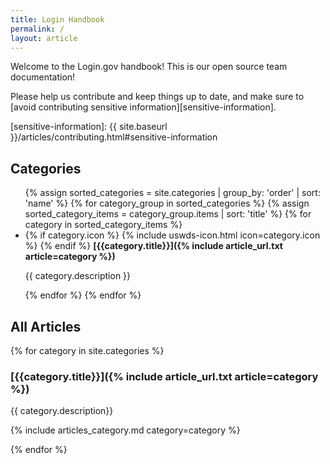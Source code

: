 ```yaml
---
title: Login Handbook
permalink: /
layout: article
---
```


Welcome to the Login.gov handbook! This is our open source team documentation!

Please help us contribute and keep things up to date, and make sure
to [avoid contributing sensitive information][sensitive-information].

[sensitive-information]: {{ site.baseurl }}/articles/contributing.html#sensitive-information

## Categories

<div class="margin-bottom-4"></div>

<ul class="usa-card-group">
  {% assign sorted_categories = site.categories | group_by: 'order' | sort: 'name' %}
  {% for category_group in sorted_categories %}
    {% assign sorted_category_items = category_group.items | sort: 'title' %}
    {% for category in sorted_category_items %}
      <li class="usa-card tablet:grid-col-6">
        <div class="usa-card__container">
          <div class="usa-card__header">
            <span class="usa-card__heading">
              {% if category.icon %}
                {% include uswds-icon.html icon=category.icon %}
              {% endif %}
              <strong markdown="1">
                [{{category.title}}]({% include article_url.txt article=category %})
              </strong>
            </span>
          </div>
          <div class="usa-card__body">
            <p>{{ category.description }}</p>
          </div>
        </div>
      </li>
    {% endfor %}
  {% endfor %}
</ul>

## All Articles

{% for category in site.categories %}

### [{{category.title}}]({% include article_url.txt article=category %})

{{ category.description}}

{% include articles_category.md category=category %}

{% endfor %}
